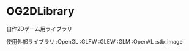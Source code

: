 OG2DLibrary
============
自作2Dゲーム用ライブラリ

使用外部ライブラリ
	:OpenGL
	:GLFW
	:GLEW
	:GLM
	:OpenAL
	:stb_image
